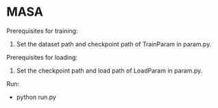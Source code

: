 # MASA
Prerequisites for training:
1. Set the dataset path and checkpoint path of TrainParam in param.py.

Prerequisites for loading:
1. Set the checkpoint path and load path of LoadParam in param.py.

Run:
- python run.py
